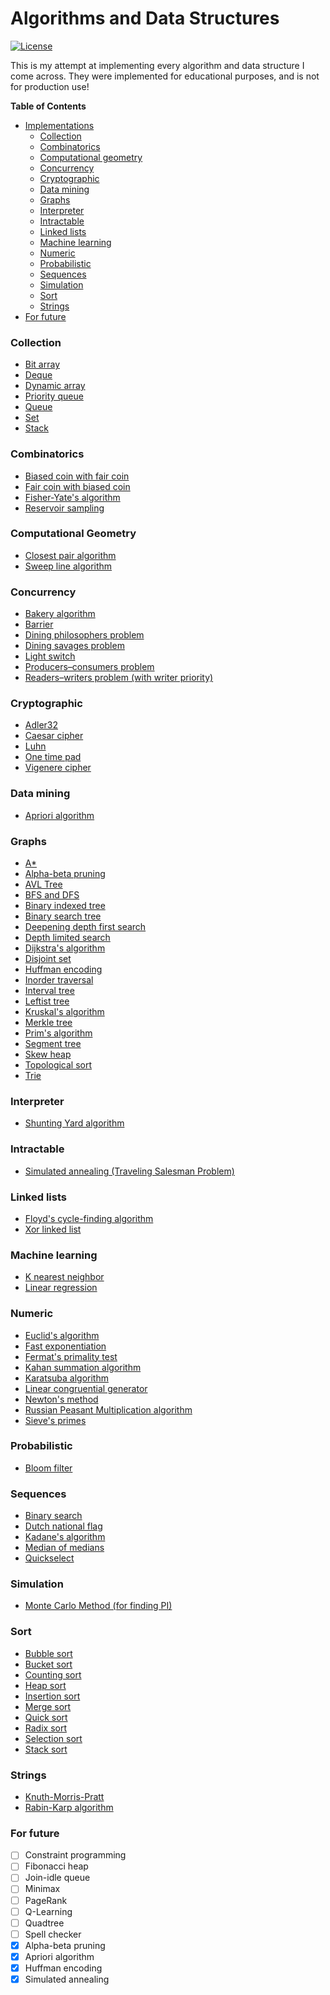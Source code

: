 Algorithms and Data Structures
==========

[![License](http://img.shields.io/badge/license-mit-blue.svg?style=flat)](/LICENSE)

This is my attempt at implementing every algorithm and data structure I come across. They were implemented for educational purposes, and is not for production use!

**Table of Contents**

- [Implementations](#collection)
   - [Collection](#collection)
   - [Combinatorics](#combinatorics)
   - [Computational geometry](#computational-geometry)
   - [Concurrency](#concurrency)
   - [Cryptographic](#cryptographic)
   - [Data mining](#data-mining)
   - [Graphs](#graphs)
   - [Interpreter](#interpreter)
   - [Intractable](#intractable)
   - [Linked lists](#linked-lists)
   - [Machine learning](#machine-learning)
   - [Numeric](#numeric)
   - [Probabilistic](#probabilistic)
   - [Sequences](#sequences)
   - [Simulation](#simulation)
   - [Sort](#sort)
   - [Strings](#strings)
- [For future](#for-future)

### Collection
- [Bit array](python/collection/bit_array.py)
- [Deque](python/collection/deque.py)
- [Dynamic array](python/collection/dynamic_array.py)
- [Priority queue](python/collection/priority_queue.py)
- [Queue](python/collection/queue.py)
- [Set](python/collection/set.py)
- [Stack](python/collection/stack.py)

### Combinatorics
- [Biased coin with fair coin](python/maths/combinatorics.py)
- [Fair coin with biased coin](python/maths/combinatorics.py)
- [Fisher-Yate's algorithm](python/maths/combinatorics.py)
- [Reservoir sampling](python/maths/combinatorics.py)

### Computational Geometry
- [Closest pair algorithm](python/computational_geometry/closest_pair.py)
- [Sweep line algorithm](python/computational_geometry/sweep_line.py)

### Concurrency
- [Bakery algorithm](python/concurrency/bakery_algorithm.py)
- [Barrier](python/concurrency/synchronization.py)
- [Dining philosophers problem](python/concurrency/dining_philosophers.py)
- [Dining savages problem](python/concurrency/dining_savages.py)
- [Light switch](python/concurrency/synchronization.py)
- [Producers–consumers problem](python/concurrency/producers_consumers.py)
- [Readers–writers problem (with writer priority)](python/concurrency/readers_writers.py)

### Cryptographic
- [Adler32](python/checksums/adler32.py)
- [Caesar cipher](python/crypto/ciphers.py)
- [Luhn](python/checksums/luhn.py)
- [One time pad](python/crypto/ciphers.py)
- [Vigenere cipher](python/crypto/ciphers.py)

### Data mining
- [Apriori algorithm](python/data_mining/apriori.py)

### Graphs
- [A*](python/graphs/graph_algos.py)
- [Alpha-beta pruning](python/graphs/alpha_beta.py)
- [AVL Tree](python/graphs/avl.py)
- [BFS and DFS](python/graphs/graph_algos.py)
- [Binary indexed tree](python/graphs/binary_indexed_tree.py)
- [Binary search tree](python/graphs/bst.py)
- [Deepening depth first search](python/graphs/graph_algos.py)
- [Depth limited search](python/graphs/graph_algos.py)
- [Dijkstra's algorithm](python/graphs/graph_algos.py)
- [Disjoint set](python/graphs/disjoint_set.py)
- [Huffman encoding](python/graphs/huffman_encoding.py)
- [Inorder traversal](python/graphs/graph_algos.py)
- [Interval tree](python/graphs/interval_tree.py)
- [Leftist tree](python/graphs/leftist_tree.py)
- [Kruskal's algorithm](python/graphs/graph_algos.py)
- [Merkle tree](python/graphs/merkle_tree.py)
- [Prim's algorithm](python/graphs/graph_algos.py)
- [Segment tree](python/graphs/segment_tree.py)
- [Skew heap](python/graphs/skew_heap.py)
- [Topological sort](python/graphs/graph_algos.py)
- [Trie](python/graphs/trie.py)

### Interpreter
- [Shunting Yard algorithm](python/interpreter/rpn.py)

### Intractable
- [Simulated annealing (Traveling Salesman Problem)](python/intractable/metaheuristics.py)

### Linked lists
- [Floyd's cycle-finding algorithm](python/linked/linked_list.py)
- [Xor linked list](python/linked/xor_linked_list.py)

### Machine learning
- [K nearest neighbor](python/machine_learning/knn.py)
- [Linear regression](python/machine_learning/linear_regression.py)

### Numeric
- [Euclid's algorithm](python/maths/numeric.py)
- [Fast exponentiation](python/maths/numeric.py)
- [Fermat's primality test](python/maths/numeric.py)
- [Kahan summation algorithm](python/maths/numeric.py)
- [Karatsuba algorithm](python/maths/numeric.py)
- [Linear congruential generator](python/maths/numeric.py)
- [Newton's method](python/maths/numeric.py)
- [Russian Peasant Multiplication algorithm](python/maths/numeric.py)
- [Sieve's primes](python/maths/numeric.py)

### Probabilistic
- [Bloom filter](python/probabilistic/bloom_filter.py)

### Sequences
- [Binary search](python/sequences/arrays.py)
- [Dutch national flag](python/sequences/arrays.py)
- [Kadane's algorithm](python/sequences/arrays.py)
- [Median of medians](python/sequences/arrays.py)
- [Quickselect](python/sequences/arrays.py)

### Simulation
- [Monte Carlo Method (for finding PI)](python/maths/numeric.py)

### Sort
- [Bubble sort](python/sequences/sort.py)
- [Bucket sort](python/sequences/sort.py)
- [Counting sort](python/sequences/sort.py)
- [Heap sort](python/sequences/sort.py)
- [Insertion sort](python/sequences/sort.py)
- [Merge sort](python/sequences/sort.py)
- [Quick sort](python/sequences/sort.py)
- [Radix sort](python/sequences/sort.py)
- [Selection sort](python/sequences/sort.py)
- [Stack sort](python/sequences/sort.py)

### Strings
- [Knuth-Morris-Pratt](python/strings/match.py)
- [Rabin-Karp algorithm](python/strings/match.py)

### For future
- [ ] Constraint programming
- [ ] Fibonacci heap
- [ ] Join-idle queue
- [ ] Minimax
- [ ] PageRank
- [ ] Q-Learning
- [ ] Quadtree
- [ ] Spell checker
- [x] Alpha-beta pruning
- [x] Apriori algorithm
- [x] Huffman encoding
- [x] Simulated annealing
